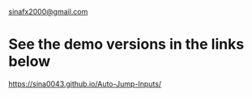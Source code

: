 sinafx2000@gmail.com

# See the demo versions in the links below

https://sina0043.github.io/Auto-Jump-Inputs/